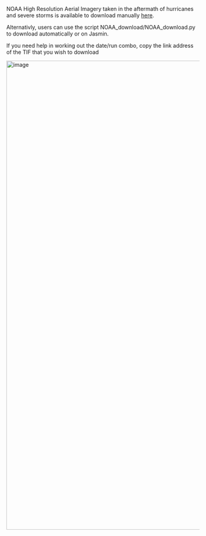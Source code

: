 NOAA High Resolution Aerial Imagery taken in the aftermath of hurricanes and severe storms is available to download manually [here](https://storms.ngs.noaa.gov/). 

Alternativly, users can use the script NOAA_download/NOAA_download.py to download automatically or on Jasmin. 

If you need help in working out the date/run combo, copy the link address of the TIF that you wish to download 

<img width="1225" alt="image" src="https://user-images.githubusercontent.com/91670329/176901533-981d9b0a-a518-4bf4-9c0f-37b466fca352.png">

